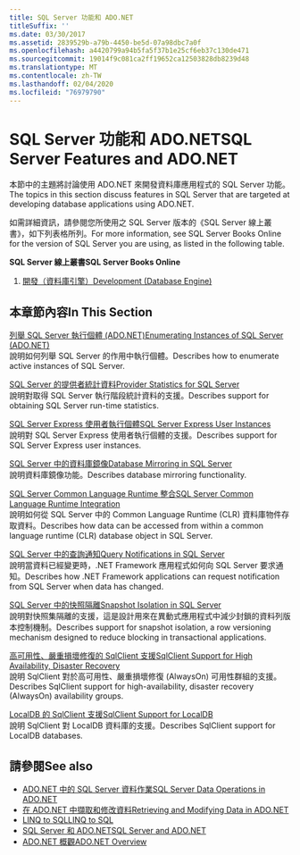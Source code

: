 ```yaml
---
title: SQL Server 功能和 ADO.NET
titleSuffix: ''
ms.date: 03/30/2017
ms.assetid: 2839529b-a79b-4450-be5d-07a98dbc7a0f
ms.openlocfilehash: a4420799a94b5fa5f37b1e25cf6eb37c130de471
ms.sourcegitcommit: 19014f9c081ca2ff19652ca12503828db8239d48
ms.translationtype: MT
ms.contentlocale: zh-TW
ms.lasthandoff: 02/04/2020
ms.locfileid: "76979790"
---
```

# <a name="sql-server-features-and-adonet"></a><span data-ttu-id="b1127-102">SQL Server 功能和 ADO.NET</span><span class="sxs-lookup"><span data-stu-id="b1127-102">SQL Server Features and ADO.NET</span></span>
<span data-ttu-id="b1127-103">本節中的主題將討論使用 ADO.NET 來開發資料庫應用程式的 SQL Server 功能。</span><span class="sxs-lookup"><span data-stu-id="b1127-103">The topics in this section discuss features in SQL Server that are targeted at developing database applications using ADO.NET.</span></span>  
  
 <span data-ttu-id="b1127-104">如需詳細資訊，請參閱您所使用之 SQL Server 版本的《SQL Server 線上叢書》，如下列表格所列。</span><span class="sxs-lookup"><span data-stu-id="b1127-104">For more information, see SQL Server Books Online for the version of SQL Server you are using, as listed in the following table.</span></span>  
  
 <span data-ttu-id="b1127-105">**SQL Server 線上叢書**</span><span class="sxs-lookup"><span data-stu-id="b1127-105">**SQL Server Books Online**</span></span>  
  
1. [<span data-ttu-id="b1127-106">開發（資料庫引擎）</span><span class="sxs-lookup"><span data-stu-id="b1127-106">Development (Database Engine)</span></span>](https://go.microsoft.com/fwlink/?LinkId=115245)  
  
## <a name="in-this-section"></a><span data-ttu-id="b1127-107">本章節內容</span><span class="sxs-lookup"><span data-stu-id="b1127-107">In This Section</span></span>  
 [<span data-ttu-id="b1127-108">列舉 SQL Server 執行個體 (ADO.NET)</span><span class="sxs-lookup"><span data-stu-id="b1127-108">Enumerating Instances of SQL Server (ADO.NET)</span></span>](enumerating-instances-of-sql-server.md)  
 <span data-ttu-id="b1127-109">說明如何列舉 SQL Server 的作用中執行個體。</span><span class="sxs-lookup"><span data-stu-id="b1127-109">Describes how to enumerate active instances of SQL Server.</span></span>  
  
 [<span data-ttu-id="b1127-110">SQL Server 的提供者統計資料</span><span class="sxs-lookup"><span data-stu-id="b1127-110">Provider Statistics for SQL Server</span></span>](provider-statistics-for-sql-server.md)  
 <span data-ttu-id="b1127-111">說明對取得 SQL Server 執行階段統計資料的支援。</span><span class="sxs-lookup"><span data-stu-id="b1127-111">Describes support for obtaining SQL Server run-time statistics.</span></span>  
  
 [<span data-ttu-id="b1127-112">SQL Server Express 使用者執行個體</span><span class="sxs-lookup"><span data-stu-id="b1127-112">SQL Server Express User Instances</span></span>](sql-server-express-user-instances.md)  
 <span data-ttu-id="b1127-113">說明對 SQL Server Express 使用者執行個體的支援。</span><span class="sxs-lookup"><span data-stu-id="b1127-113">Describes support for SQL Server Express user instances.</span></span>  
  
 [<span data-ttu-id="b1127-114">SQL Server 中的資料庫鏡像</span><span class="sxs-lookup"><span data-stu-id="b1127-114">Database Mirroring in SQL Server</span></span>](database-mirroring-in-sql-server.md)  
 <span data-ttu-id="b1127-115">說明資料庫鏡像功能。</span><span class="sxs-lookup"><span data-stu-id="b1127-115">Describes database mirroring functionality.</span></span>  
  
 [<span data-ttu-id="b1127-116">SQL Server Common Language Runtime 整合</span><span class="sxs-lookup"><span data-stu-id="b1127-116">SQL Server Common Language Runtime Integration</span></span>](sql-server-common-language-runtime-integration.md)  
 <span data-ttu-id="b1127-117">說明如何從 SQL Server 中的 Common Language Runtime (CLR) 資料庫物件存取資料。</span><span class="sxs-lookup"><span data-stu-id="b1127-117">Describes how data can be accessed from within a common language runtime (CLR) database object in SQL Server.</span></span>  
  
 [<span data-ttu-id="b1127-118">SQL Server 中的查詢通知</span><span class="sxs-lookup"><span data-stu-id="b1127-118">Query Notifications in SQL Server</span></span>](query-notifications-in-sql-server.md)  
 <span data-ttu-id="b1127-119">說明當資料已經變更時，.NET Framework 應用程式如何向 SQL Server 要求通知。</span><span class="sxs-lookup"><span data-stu-id="b1127-119">Describes how .NET Framework applications can request notification from SQL Server when data has changed.</span></span>  
  
 [<span data-ttu-id="b1127-120">SQL Server 中的快照隔離</span><span class="sxs-lookup"><span data-stu-id="b1127-120">Snapshot Isolation in SQL Server</span></span>](snapshot-isolation-in-sql-server.md)  
 <span data-ttu-id="b1127-121">說明對快照集隔離的支援，這是設計用來在異動式應用程式中減少封鎖的資料列版本控制機制。</span><span class="sxs-lookup"><span data-stu-id="b1127-121">Describes support for snapshot isolation, a row versioning mechanism designed to reduce blocking in transactional applications.</span></span>  
  
 [<span data-ttu-id="b1127-122">高可用性、嚴重損壞修復的 SqlClient 支援</span><span class="sxs-lookup"><span data-stu-id="b1127-122">SqlClient Support for High Availability, Disaster Recovery</span></span>](sqlclient-support-for-high-availability-disaster-recovery.md)  
 <span data-ttu-id="b1127-123">說明 SqlClient 對於高可用性、嚴重損壞修復 (AlwaysOn) 可用性群組的支援。</span><span class="sxs-lookup"><span data-stu-id="b1127-123">Describes SqlClient support for high-availability, disaster recovery (AlwaysOn) availability groups.</span></span>  
  
 [<span data-ttu-id="b1127-124">LocalDB 的 SqlClient 支援</span><span class="sxs-lookup"><span data-stu-id="b1127-124">SqlClient Support for LocalDB</span></span>](sqlclient-support-for-localdb.md)  
 <span data-ttu-id="b1127-125">說明 SqlClient 對 LocalDB 資料庫的支援。</span><span class="sxs-lookup"><span data-stu-id="b1127-125">Describes SqlClient support for LocalDB databases.</span></span>  
  
## <a name="see-also"></a><span data-ttu-id="b1127-126">請參閱</span><span class="sxs-lookup"><span data-stu-id="b1127-126">See also</span></span>

- [<span data-ttu-id="b1127-127">ADO.NET 中的 SQL Server 資料作業</span><span class="sxs-lookup"><span data-stu-id="b1127-127">SQL Server Data Operations in ADO.NET</span></span>](sql-server-data-operations.md)
- [<span data-ttu-id="b1127-128">在 ADO.NET 中擷取和修改資料</span><span class="sxs-lookup"><span data-stu-id="b1127-128">Retrieving and Modifying Data in ADO.NET</span></span>](../retrieving-and-modifying-data.md)
- [<span data-ttu-id="b1127-129">LINQ to SQL</span><span class="sxs-lookup"><span data-stu-id="b1127-129">LINQ to SQL</span></span>](./linq/index.md)
- [<span data-ttu-id="b1127-130">SQL Server 和 ADO.NET</span><span class="sxs-lookup"><span data-stu-id="b1127-130">SQL Server and ADO.NET</span></span>](index.md)
- [<span data-ttu-id="b1127-131">ADO.NET 概觀</span><span class="sxs-lookup"><span data-stu-id="b1127-131">ADO.NET Overview</span></span>](../ado-net-overview.md)
